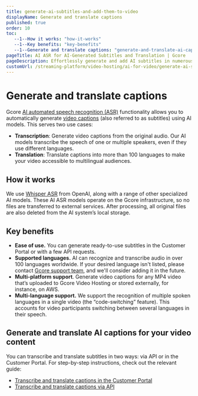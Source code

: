 ```yaml
---
title: generate-ai-subtitles-and-add-them-to-video
displayName: Generate and translate captions
published: true
order: 10
toc:
   --1--How it works: "how-it-works"
   --1--Key benefits: "key-benefits"
   --1--Generate and translate captions: "generate-and-translate-ai-captions-for-your-video-content"
pageTitle: AI ASR for AI-Generated Subtitles and Translation | Gcore
pageDescription: Effortlessly generate and add AI subtitles in numerous languages with Gcore AI ASR.
customUrl: /streaming-platform/video-hosting/ai-for-video/generate-ai-subtitles-and-add-them-to-video
---
```

# Generate and translate captions 

Gcore <a href="https://gcore.com/streaming-platform/ai-for-video" target="_blank">AI automated speech recognition (ASR)</a> functionality allows you to automatically generate <a href="https://gcore.com/docs/streaming-platform/video-hosting/subtitles-and-closed-captions-for-vod#what-are-subtitles-and-closed-captions" target="_blank">video captions</a> (also referred to as subtitles) using AI models. This serves two use cases: 

* **Transcription**: Generate video captions from the original audio. Our AI models transcribe the speech of one or multiple speakers, even if they use different languages. 
* **Translation**: Translate captions into more than 100 languages to make your video accessible to multilingual audiences. 

## How it works

We use <a href="https://openai.com/research/whisper" target="_blank">Whisper ASR</a> from OpenAI, along with a range of other specialized AI models. These AI ASR models operate on the Gcore infrastructure, so no files are transferred to external services. After processing, all original files are also deleted from the AI system’s local storage. 

## Key benefits

- **Ease of use.** You can generate ready-to-use subtitles in the Customer Portal or with a few API requests.
- **Supported languages.** AI can recognize and transcribe audio in over 100 languages worldwide. If your desired language isn't listed, please contact [Gcore support team](maito:support@gcore.com), and we'll consider adding it in the future. 
- **Multi-platform support**. Generate video captions for any MP4 video that’s uploaded to Gcore Video Hosting or stored externally, for instance, on AWS. 
- **Multi-language support.** We support the recognition of multiple spoken languages in a single video (the “code-switching” feature). This accounts for video participants switching between several languages in their speech.

## Generate and translate AI captions for your video content

You can transcribe and translate subtitles in two ways: via API or in the Customer Portal. For step-by-step instructions, check out the relevant guide: 

* <a href="https://gcore.com/docs/streaming-platform/ai-video-service/generate-ai-subtitles-and-add-them-to-video/generate-captions-in-customer-portal" target="_blank">Transcribe and translate captions in the Customer Portal</a>
* <a href="https://gcore.com/docs/streaming-platform/ai-video-service/generate-ai-subtitles-and-add-them-to-video/generate-captions-via-api" target="_blank">Transcribe and translate captions via API</a>